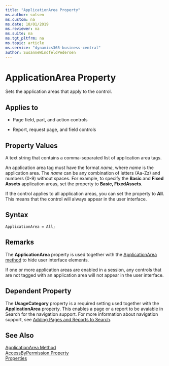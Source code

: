 ```yaml
---
title: "ApplicationArea Property"
ms.author: solsen
ms.custom: na
ms.date: 10/01/2019
ms.reviewer: na
ms.suite: na
ms.tgt_pltfrm: na
ms.topic: article
ms.service: "dynamics365-business-central"
author: SusanneWindfeldPedersen
---
```


# ApplicationArea Property
Sets the application areas that apply to the control.  
  
## Applies to  
  
-   Page field, part, and action controls 
  
-   Report, request page, and field controls  
  
## Property Values  
 A text string that contains a comma-separated list of application area tags.  
  
 An application area tag must have the format *name*, where *name* is the application area. The *name* can be any combination of letters (Aa-Zz) and numbers (0-9) without spaces. For example, to specify the **Basic** and **Fixed Assets** application areas, set the property to **Basic, FixedAssets**.  
  
 If the control applies to all application areas, you can set the property to **All**. This means that the control will always appear in the user interface.  
 
## Syntax
```
ApplicationArea = All;
```

## Remarks  
 The **ApplicationArea** property is used together with the [ApplicationArea method](../methods-auto/session/session-applicationarea-method.md) to hide user interface elements.  
  
 If one or more application areas are enabled in a session, any controls that are not tagged with an application area will not appear in the user interface.  

## Dependent Property

The **UsageCategory** property is a required setting used together with the **ApplicationArea** property. This enables a page or a report to be avaiable in Search for the navigation support. For more information about navigation support, see [Adding Pages and Reports to Search](../devenv-al-menusuite-functionality.md).  
   
## See Also  
 [ApplicationArea Method](../methods-auto/session/session-applicationarea-method.md)  
 [AccessByPermission Property](devenv-accessbypermission-property.md)  
 [Properties](devenv-properties.md)